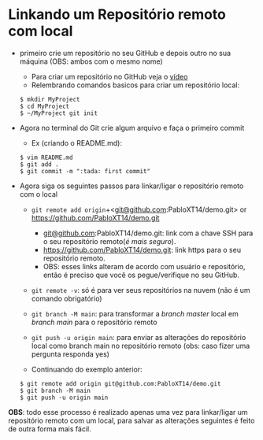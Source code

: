 # Linkando um Repositório remoto com local

* primeiro crie um repositório no seu GitHub e depois outro no sua máquina (OBS: ambos com o mesmo nome)
    - Para criar um repositório no GitHub veja o [vídeo](https://app.rocketseat.com.br/node/o-guia-estelar-de-git-hub/group/criando-repositorios/lesson/criando-repositorio-online)
    - Relembrando comandos basicos para criar um repositório local:
    ```
    $ mkdir MyProject
    $ cd MyProject
    $ ~/MyProject git init
    ```

* Agora no terminal do Git crie algum arquivo e faça o primeiro commit
    - Ex (criando o README.md):
    ```
    $ vim README.md
    $ git add .
    $ git commit -m ":tada: first commit"
    ```

* Agora siga os seguintes passos para linkar/ligar o repositório remoto com o local
    - `git remote add origin`+<git@github.com:PabloXT14/demo.git> or <https://github.com/PabloXT14/demo.git>
        - git@github.com:PabloXT14/demo.git: link com a chave SSH para o seu repositório remoto(_é mais seguro_).
        - https://github.com/PabloXT14/demo.git: link https para o seu repositório remoto.
        - OBS: esses links alteram de acordo com usuário e repositório, então é preciso que você os pegue/verifique no seu GitHub.
    - `git remote -v`: só é para ver seus repositórios na nuvem (não é um comando obrigatório)
    - `git branch -M main`: para transformar a _branch master_ local em _branch main_ para o repositório remoto
    - `git push -u origin main`: para enviar as alterações do repositório local como branch main no repositório remoto (obs: caso fizer uma pergunta responda yes)

    - Continuando do exemplo anterior:
    ```
    $ git remote add origin git@github.com:PabloXT14/demo.git
    $ git branch -M main
    $ git push -u origin main
    ```

**OBS**: todo esse processo é realizado apenas uma vez para linkar/ligar um repositório remoto com um local, para salvar as alterações seguintes é feito de outra forma mais fácil.